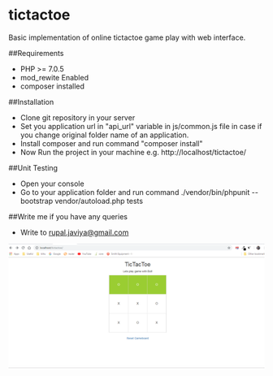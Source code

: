 # tictactoe
Basic implementation of online tictactoe game play with web interface.

##Requirements
* PHP >= 7.0.5
* mod_rewite Enabled
* composer installed

##Installation
* Clone git repository in your server
* Set you application url in "api_url" variable in js/common.js file in case if you change original folder name of an application.
* Install composer and run command "composer install"
* Now Run the project in your machine e.g. http://localhost/tictactoe/

##Unit Testing
* Open your console
* Go to your application folder and run command 
./vendor/bin/phpunit --bootstrap vendor/autoload.php tests

##Write me if you have any queries
* Write to rupal.javiya@gmail.com

![Game GUI](https://github.com/javiya-rupal/tictactoe/blob/master/docs/image.png)
